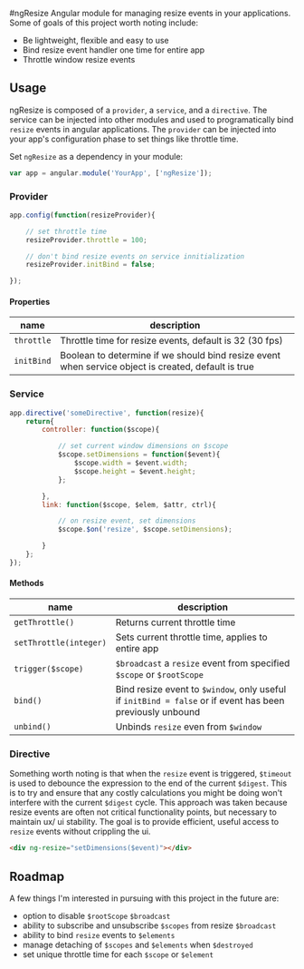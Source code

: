 #ngResize
Angular module for managing resize events in your applications. Some of goals of this project worth noting include:

* Be lightweight, flexible and easy to use
* Bind resize event handler one time for entire app
* Throttle window resize events

## Usage
ngResize is composed of a `provider`, a `service`, and a `directive`. The service can be injected into other modules and used to programatically bind `resize` events in angular applications. The `provider` can be injected into your app's configuration phase to set things like throttle time.

Set `ngResize` as a dependency in your module:

```javascript
var app = angular.module('YourApp', ['ngResize']);
```

### Provider
```javascript
app.config(function(resizeProvider){

    // set throttle time
    resizeProvider.throttle = 100;

    // don't bind resize events on service innitialization
    resizeProvider.initBind = false;

});
```

#### Properties
name | description
---- | ----
`throttle` | Throttle time for resize events, default is 32 (30 fps)
`initBind` | Boolean to determine if we should bind resize event when service object is created, default is true

### Service
```javascript
app.directive('someDirective', function(resize){
    return{
        controller: function($scope){

            // set current window dimensions on $scope
            $scope.setDimensions = function($event){
                $scope.width = $event.width;
                $scope.height = $event.height;
            };

        },
        link: function($scope, $elem, $attr, ctrl){

            // on resize event, set dimensions
            $scope.$on('resize', $scope.setDimensions);

        }
    };
});
```

#### Methods
name | description
---- | ----
`getThrottle()` | Returns current throttle time
`setThrottle(integer)` | Sets current throttle time, applies to entire app
`trigger($scope)` | `$broadcast` a `resize` event from specified `$scope` or `$rootScope`
`bind()` | Bind resize event to `$window`, only useful if `initBind = false` or if event has been previously unbound
`unbind()` | Unbinds `resize` even from `$window`

### Directive
Something worth noting is that when the `resize` event is triggered, `$timeout` is used to debounce the expression to the end of the current `$digest`. This is to try and ensure that any costly calculations you might be doing won't interfere with the current `$digest` cycle. This approach was taken because resize events are often not critical functionality points, but necessary to maintain ux/ ui stability. The goal is to provide efficient, useful access to `resize` events without crippling the ui.

```html
<div ng-resize="setDimensions($event)"></div>
```

## Roadmap
A few things I'm interested in pursuing with this project in the future are:

* option to disable `$rootScope` `$broadcast`
* ability to subscribe and unsubscribe `$scopes` from resize `$broadcast`
* ability to bind `resize` events to `$elements`
* manage detaching of `$scopes` and `$elements` when `$destroyed`
* set unique throttle time for each `$scope` or `$element`

